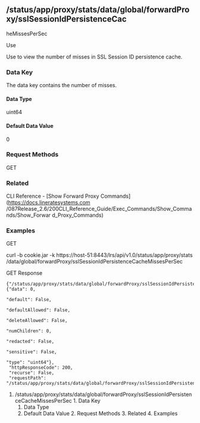 ## /status/app/proxy/stats/data/global/forwardProxy/sslSessionIdPersistenceCac
heMissesPerSec

Use

Use to view the number of misses in SSL Session ID persistence cache.

### Data Key

The data key contains the number of misses.

#### Data Type

uint64

#### Default Data Value

0

### Request Methods

GET

### Related

CLI Reference - [Show Forward Proxy Commands](https://docs.lineratesystems.com
/087Release_2.6/200CLI_Reference_Guide/Exec_Commands/Show_Commands/Show_Forwar
d_Proxy_Commands)

### Examples

GET

curl -b cookie.jar -k https://host-51:8443/lrs/api/v1.0/status/app/proxy/stats
/data/global/forwardProxy/sslSessionIdPersistenceCacheMissesPerSec

GET Response

    
    {"/status/app/proxy/stats/data/global/forwardProxy/sslSessionIdPersistenceCacheMissesPerSec": {"data": 0,
                                                                                                    "default": False,
                                                                                                    "defaultAllowed": False,
                                                                                                    "deleteAllowed": False,
                                                                                                    "numChildren": 0,
                                                                                                    "redacted": False,
                                                                                                    "sensitive": False,
                                                                                                    "type": "uint64"},
     "httpResponseCode": 200,
     "recurse": False,
     "requestPath": "/status/app/proxy/stats/data/global/forwardProxy/sslSessionIdPersistenceCacheMissesPerSec"}
    

  1. /status/app/proxy/stats/data/global/forwardProxy/sslSessionIdPersistenceCacheMissesPerSec
    1. Data Key
      1. Data Type
      2. Default Data Value
    2. Request Methods
    3. Related
    4. Examples

